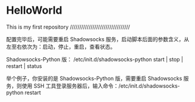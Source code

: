 # HelloWorld
This is my first repository
////////////////////////////////

配置完毕后，可能需要重启 Shadowsocks 服务，启动脚本后面的参数含义，从左至右依次为：启动，停止，重启，查看状态。

Shadowsocks-Python 版：
/etc/init.d/shadowsocks-python start | stop | restart | status

举个例子，你安装的是 Shadowsocks-Python 版，需要重启 Shadowsocks 服务，则使用 SSH 工具登录服务器后，输入命令：/etc/init.d/shadowsocks-python restart

